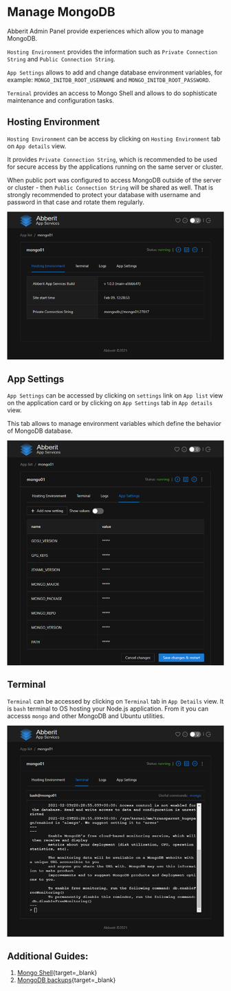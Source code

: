 # Manage MongoDB

Abberit Admin Panel provide experiences which allow you to manage MongoDB.

`Hosting Environment` provides the information such as `Private Connection String` and `Public Connection String`.

`App Settings` allows to add and change database environment variables, for example: `MONGO_INITDB_ROOT_USERNAME` and `MONGO_INITDB_ROOT_PASSWORD`.
 
`Terminal` provides an access to Mongo Shell and allows to do sophisticate maintenance and configuration tasks.

## Hosting Environment
`Hosting Environment` can be access by clicking on `Hosting Environment` tab on `App details` view.

It provides `Private Connection String`, which is recommended to be used for secure access by the applications running on the same server or cluster.

When public port was configured to access MongoDB outside of the server or cluster - then `Public Connection String` will be shared as well. That is strongly recommended to protect your database with username and password in that case and rotate them regularly.

![mongodb hosting env](./img/hosting-env-mongodb.png)

## App Settings

`App Settings` can be accessed by clicking on `settings` link on `App list` view on the application card or by clicking on `App Settings` tab in `App details` view.

This tab allows to manage environment variables which define the behavior of MongoDB database.

![mongodb app settings](./img/mongodb-app-settings.png)

## Terminal

`Terminal` can be accessed by clicking on `Terminal` tab in `App Details` view. It is `bash` terminal to OS hosting your Node.js application. From it you can accesss `mongo` and other MongoDB and Ubuntu utilities.

![mongodb terminal](./img/mongodb-terminal.png)

## Additional Guides:
1. [Mongo Shell](https://docs.mongodb.com/manual/mongo/){target=_blank}
2. [MongoDB backups](https://docs.mongodb.com/manual/core/backups/){target=_blank}
